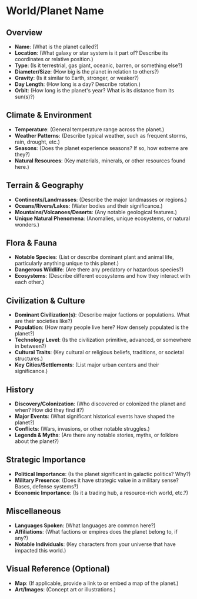 # World/Planet Name

## Overview
- **Name**: (What is the planet called?)
- **Location**: (What galaxy or star system is it part of? Describe its coordinates or relative position.)
- **Type**: (Is it terrestrial, gas giant, oceanic, barren, or something else?)
- **Diameter/Size**: (How big is the planet in relation to others?)
- **Gravity**: (Is it similar to Earth, stronger, or weaker?)
- **Day Length**: (How long is a day? Describe rotation.)
- **Orbit**: (How long is the planet's year? What is its distance from its sun(s)?)

## Climate & Environment
- **Temperature**: (General temperature range across the planet.)
- **Weather Patterns**: (Describe typical weather, such as frequent storms, rain, drought, etc.)
- **Seasons**: (Does the planet experience seasons? If so, how extreme are they?)
- **Natural Resources**: (Key materials, minerals, or other resources found here.)

## Terrain & Geography
- **Continents/Landmasses**: (Describe the major landmasses or regions.)
- **Oceans/Rivers/Lakes**: (Water bodies and their significance.)
- **Mountains/Volcanoes/Deserts**: (Any notable geological features.)
- **Unique Natural Phenomena**: (Anomalies, unique ecosystems, or natural wonders.)

## Flora & Fauna
- **Notable Species**: (List or describe dominant plant and animal life, particularly anything unique to this planet.)
- **Dangerous Wildlife**: (Are there any predatory or hazardous species?)
- **Ecosystems**: (Describe different ecosystems and how they interact with each other.)
  
## Civilization & Culture
- **Dominant Civilization(s)**: (Describe major factions or populations. What are their societies like?)
- **Population**: (How many people live here? How densely populated is the planet?)
- **Technology Level**: (Is the civilization primitive, advanced, or somewhere in between?)
- **Cultural Traits**: (Key cultural or religious beliefs, traditions, or societal structures.)
- **Key Cities/Settlements**: (List major urban centers and their significance.)

## History
- **Discovery/Colonization**: (Who discovered or colonized the planet and when? How did they find it?)
- **Major Events**: (What significant historical events have shaped the planet?)
- **Conflicts**: (Wars, invasions, or other notable struggles.)
- **Legends & Myths**: (Are there any notable stories, myths, or folklore about the planet?)

## Strategic Importance
- **Political Importance**: (Is the planet significant in galactic politics? Why?)
- **Military Presence**: (Does it have strategic value in a military sense? Bases, defense systems?)
- **Economic Importance**: (Is it a trading hub, a resource-rich world, etc.?)

## Miscellaneous
- **Languages Spoken**: (What languages are common here?)
- **Affiliations**: (What factions or empires does the planet belong to, if any?)
- **Notable Individuals**: (Key characters from your universe that have impacted this world.)
  
## Visual Reference (Optional)
- **Map**: (If applicable, provide a link to or embed a map of the planet.)
- **Art/Images**: (Concept art or illustrations.)

